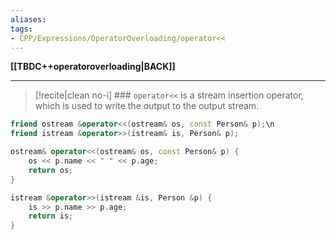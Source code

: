 ```yaml
---
aliases:
tags:
- CPP/Expressions/OperatorOverloading/operator<<
---
```

**[[TBDC++operatoroverloading|BACK]]**

---
>[!recite|clean no-i] ### `operator<<`
is a stream insertion operator, which is used to write the output to the output stream.

```cpp
friend ostream &operator<<(ostream& os, const Person& p);\n
friend istream &operator>>(istream& is, Person& p);

ostream& operator<<(ostream& os, const Person& p) {
    os << p.name << " " << p.age;
    return os;
}

istream &operator>>(istream &is, Person &p) {
	is >> p.name >> p.age;
	return is;
}
```